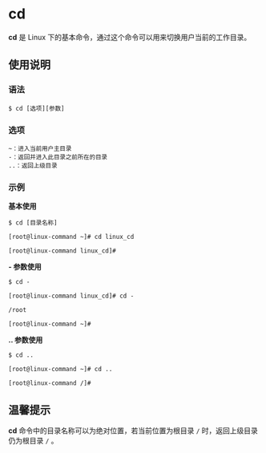 # cd

**cd** 是 Linux 下的基本命令，通过这个命令可以用来切换用户当前的工作目录。

## 使用说明

### 语法

```
$ cd [选项][参数]
```

### 选项

```
~：进入当前用户主目录
-：返回并进入此目录之前所在的目录
..：返回上级目录
```

### 示例

**基本使用**

```
$ cd [目录名称]
```

```
[root@linux-command ~]# cd linux_cd

[root@linux-command linux_cd]#
```

**- 参数使用**

```
$ cd -
```

```
[root@linux-command linux_cd]# cd -

/root

[root@linux-command ~]#
```

**.. 参数使用**

```
$ cd ..
```

```
[root@linux-command ~]# cd ..

[root@linux-command /]# 
```

## 温馨提示

**cd** 命令中的目录名称可以为绝对位置，若当前位置为根目录 `/` 时，返回上级目录仍为根目录 `/` 。